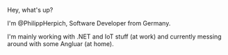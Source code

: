 Hey, what's up? 

I'm @PhilippHerpich, Software Developer from Germany.

I'm mainly working with .NET and IoT stuff (at work) and currently messing around with some Angluar (at home).
